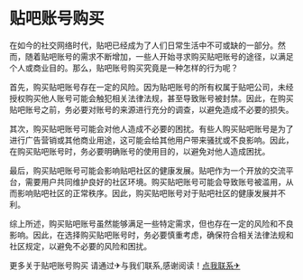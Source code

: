 # 贴吧账号购买

在如今的社交网络时代，贴吧已经成为了人们日常生活中不可或缺的一部分。然而，随着贴吧账号的需求不断增加，一些人开始寻求购买贴吧账号的途径，以满足个人或商业目的。那么，贴吧账号购买究竟是一种怎样的行为呢？

首先，购买贴吧账号存在一定的风险。因为贴吧账号的所有权属于贴吧公司，未经授权购买他人账号可能会触犯相关法律法规，甚至导致账号被封禁。因此，在购买贴吧账号之前，务必要对账号的来源进行充分的调查，以避免造成不必要的损失。

其次，购买贴吧账号可能会对他人造成不必要的困扰。有些人购买贴吧账号是为了进行广告营销或其他商业用途，这可能会给其他用户带来骚扰或不良影响。因此，在购买贴吧账号时，务必要明确账号的使用目的，以避免对他人造成困扰。

最后，购买贴吧账号可能会影响贴吧社区的健康发展。贴吧作为一个开放的交流平台，需要用户共同维护良好的社区环境。购买贴吧账号可能会导致账号被滥用，从而影响贴吧社区的正常秩序。因此，购买贴吧账号对于贴吧社区的健康发展并不利。

综上所述，购买贴吧账号虽然能够满足一些特定需求，但也存在一定的风险和不良影响。因此，在选择购买贴吧账号时，务必要慎重考虑，确保符合相关法律法规和社区规定，以避免不必要的风险和困扰。

更多关于贴吧账号购买 请通过✈与我们联系,感谢阅读！[点我联系✈](https://pc.G208.com)
